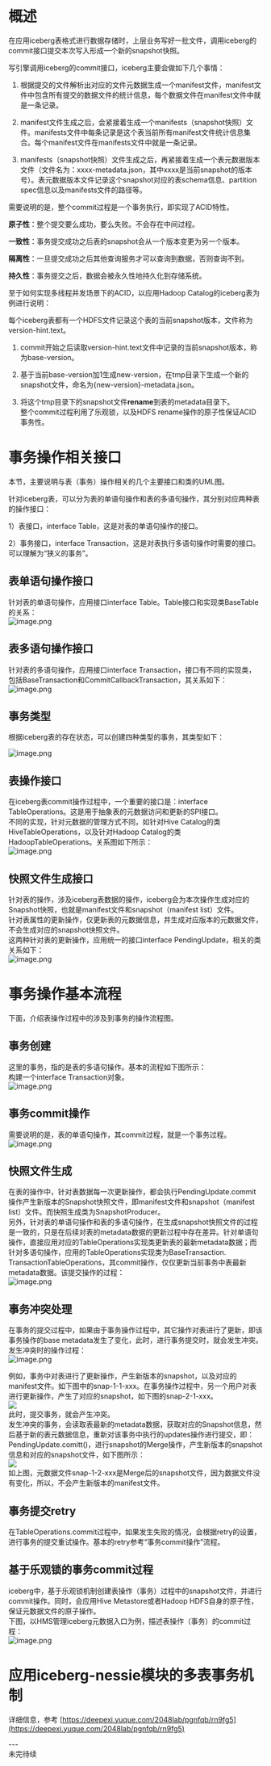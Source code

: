 <a name="gixQX"></a>
# 概述
在应用iceberg表格式进行数据存储时，上层业务写好一批文件，调用iceberg的commit接口提交本次写入形成一个新的snapshot快照。

写引擎调用iceberg的commit接口，iceberg主要会做如下几个事情：

1. 根据提交的文件解析出对应的文件元数据生成一个manifest文件，manifest文件中包含所有提交的数据文件的统计信息，每个数据文件在manifest文件中就是一条记录。
2.  manifest文件生成之后，会紧接着生成一个manifests（snapshot快照）文件。manifests文件中每条记录是这个表当前所有manifest文件统计信息集合。每个manifest文件在manifests文件中就是一条记录。

3. manifests（snapshot快照）文件生成之后，再紧接着生成一个表元数据版本文件（文件名为：xxxx-metadata.json，其中xxxx是当前snapshot的版本号）。表元数据版本文件记录这个snapshot对应的表schema信息、partition spec信息以及manifests文件的路径等。

需要说明的是，整个commit过程是一个事务执行，即实现了ACID特性。

**原子性**：整个提交要么成功，要么失败。不会存在中间过程。

**一致性**：事务提交成功之后表的snapshot会从一个版本变更为另一个版本。

**隔离性**：一旦提交成功之后其他查询服务才可以查询到数据，否则查询不到。

**持久性**：事务提交之后，数据会被永久性地持久化到存储系统。

至于如何实现多线程并发场景下的ACID，以应用Hadoop Catalog的iceberg表为例进行说明：

每个iceberg表都有一个HDFS文件记录这个表的当前snapshot版本，文件称为version-hint.text。

1. commit开始之后读取version-hint.text文件中记录的当前snapshot版本，称为base-version。

2. 基于当前base-version加1生成new-version，在tmp目录下生成一个新的snapshot文件，命名为{new-version}-metadata.json。

3. 将这个tmp目录下的snapshot文件**rename**到表的metadata目录下。<br />整个commit过程利用了乐观锁，以及HDFS rename操作的原子性保证ACID事务性。


# 事务操作相关接口
本节，主要说明与表（事务）操作相关的几个主要接口和类的UML图。

针对iceberg表，可以分为表的单语句操作和表的多语句操作，其分别对应两种表的操作接口：

1）表接口，interface Table，这是对表的单语句操作的接口。

2）事务接口，interface Transaction，这是对表执行多语句操作时需要的接口。可以理解为“狭义的事务”。


## 表单语句操作接口
针对表的单语句操作，应用接口interface Table。Table接口和实现类BaseTable的关系：<br />![image.png](https://cdn.nlark.com/yuque/0/2021/png/20360202/1624721199056-bd5fe5ae-40eb-45d6-9d3b-0287b568090c.png#clientId=uc988fdec-5084-4&from=paste&height=365&id=uefbf6057&margin=%5Bobject%20Object%5D&name=image.png&originHeight=729&originWidth=390&originalType=binary&ratio=2&size=31625&status=done&style=none&taskId=u7d1a93db-ba3a-4bf4-a261-41fa820e279&width=195)

<a name="7htYW"></a>
## 表多语句操作接口
针对表的多语句操作，应用接口interface Transaction，接口有不同的实现类，包括BaseTransaction和CommitCallbackTransaction，其关系如下：![image.png](https://cdn.nlark.com/yuque/0/2021/png/20360202/1624721247596-f1a3994f-e55c-45ba-a9c8-c6272d31d55a.png#clientId=uc988fdec-5084-4&from=paste&height=440&id=u8cc9a9d1&margin=%5Bobject%20Object%5D&name=image.png&originHeight=880&originWidth=637&originalType=binary&ratio=2&size=63638&status=done&style=none&taskId=u6358d045-a20b-480e-9aba-93f54cded9b&width=318.5)


## 事务类型
根据iceberg表的存在状态，可以创建四种类型的事务，其类型如下：

![image.png](https://cdn.nlark.com/yuque/0/2021/png/20360202/1624721267964-b07a905f-0959-4db8-a4e7-d79bea6a6800.png#clientId=uc988fdec-5084-4&from=paste&height=122&id=u04bd606f&margin=%5Bobject%20Object%5D&name=image.png&originHeight=243&originWidth=511&originalType=binary&ratio=2&size=11384&status=done&style=none&taskId=u6a642141-24e9-4714-b5cd-68ac0509fb3&width=255.5)


## 表操作接口
在iceberg表commit操作过程中，一个重要的接口是：interface TableOperations。这是用于抽象表的元数据访问和更新的SPI接口。<br />不同的实现，针对元数据的管理方式不同，如针对Hive Catalog的类HiveTableOperations，以及针对Hadoop Catalog的类HadoopTableOperations。关系图如下所示：<br />![image.png](https://cdn.nlark.com/yuque/0/2021/png/20360202/1624721294889-c5c97d3c-4587-42ec-9f68-9f39428de6a1.png#clientId=uc988fdec-5084-4&from=paste&height=316&id=u98cc811e&margin=%5Bobject%20Object%5D&name=image.png&originHeight=631&originWidth=714&originalType=binary&ratio=2&size=45766&status=done&style=none&taskId=ub9803541-b006-42bb-af9c-d48b8ebba50&width=357)

<a name="0dEPe"></a>
## 快照文件生成接口
针对表的操作，涉及iceberg表数据的操作，iceberg会为本次操作生成对应的Snapshot快照，也就是manifest文件和snapshot（manifest list）文件。<br />针对表属性的更新操作，仅更新表的元数据信息，并生成对应版本的元数据文件，不会生成对应的snapshot快照文件。<br />这两种针对表的更新操作，应用统一的接口interface PendingUpdate<T>，相关的类关系如下：<br />![image.png](https://cdn.nlark.com/yuque/0/2021/png/20360202/1624721340136-95785dc1-4f21-477f-80e2-84ca4b7b75db.png#clientId=uc988fdec-5084-4&from=paste&height=428&id=u443fd65a&margin=%5Bobject%20Object%5D&name=image.png&originHeight=855&originWidth=751&originalType=binary&ratio=2&size=83094&status=done&style=none&taskId=u2199ab99-b7fd-45b9-9d4c-dff50967894&width=375.5)

<a name="PTDZ9"></a>
# 事务操作基本流程
下面，介绍表操作过程中的涉及到事务的操作流程图。
<a name="vaNY0"></a>
## 事务创建
这里的事务，指的是表的多语句操作。基本的流程如下图所示：<br />构建一个interface Transaction对象。<br />![image.png](https://cdn.nlark.com/yuque/0/2021/png/20360202/1624721364316-f40ec64c-9e96-4ab5-b5c4-a94ac391f66c.png#clientId=uc988fdec-5084-4&from=paste&height=380&id=ua100f262&margin=%5Bobject%20Object%5D&name=image.png&originHeight=760&originWidth=622&originalType=binary&ratio=2&size=54616&status=done&style=none&taskId=ud62819fa-b479-4299-ba80-681de5ebf69&width=311)

<a name="PFDVp"></a>
## 事务commit操作
需要说明的是，表的单语句操作，其commit过程，就是一个事务过程。<br />![image.png](https://cdn.nlark.com/yuque/0/2021/png/20360202/1624721383547-a828ec9f-3602-40fb-96e9-f5894ecd305c.png#clientId=uc988fdec-5084-4&from=paste&height=410&id=uafe25c77&margin=%5Bobject%20Object%5D&name=image.png&originHeight=820&originWidth=867&originalType=binary&ratio=2&size=72865&status=done&style=none&taskId=u743af721-d53d-44b5-9131-c89915df11d&width=433.5)


<a name="dpAGk"></a>
## 快照文件生成
在表的操作中，针对表数据每一次更新操作，都会执行PendingUpdate.commit操作产生新版本的Snapshot快照文件，即manifest文件和snapshot（manifest list）文件。而快照生成类为SnapshotProducer。<br />另外，针对表的单语句操作和表的多语句操作，在生成snapshot快照文件的过程是一致的，只是在后续对表的metadata数据的更新过程中存在差异。针对单语句操作，直接应用对应的TableOperations实现类更新表的最新metadata数据；而针对多语句操作，应用的TableOperations实现类为BaseTransaction. TransactionTableOperations，其commit操作，仅仅更新当前事务中表最新metadata数据。该提交操作的过程：<br />![image.png](https://cdn.nlark.com/yuque/0/2021/png/20360202/1624721406310-bee79d1e-3b65-4b36-9bc8-0f9b719e2780.png#clientId=uc988fdec-5084-4&from=paste&height=422&id=u44a48570&margin=%5Bobject%20Object%5D&name=image.png&originHeight=843&originWidth=582&originalType=binary&ratio=2&size=51622&status=done&style=none&taskId=ueadb1993-6df8-4fb4-b9ce-65ea7a0f169&width=291)


<a name="ZP3eq"></a>
## 事务冲突处理
在事务的提交过程中，如果由于事务操作过程中，其它操作对表进行了更新，即该事务操作的base metadata发生了变化，此时，进行事务提交时，就会发生冲突。发生冲突时的操作过程：<br />![image.png](https://cdn.nlark.com/yuque/0/2021/png/20360202/1624721436074-6734dacf-bb07-430f-b99c-b56794f523b0.png#clientId=uc988fdec-5084-4&from=paste&height=222&id=u7165427c&margin=%5Bobject%20Object%5D&name=image.png&originHeight=444&originWidth=346&originalType=binary&ratio=2&size=20426&status=done&style=none&taskId=ub207754c-4c39-4ac4-b645-b2cd023ca24&width=173)

例如，事务中对表进行了更新操作，产生新版本的snapshot，以及对应的manifest文件。如下图中的snap-1-1-xxx。在事务操作过程中，另一个用户对表进行更新操作，产生了对应的snapshot，如下图的snap-2-1-xxx。<br />![](https://cdn.nlark.com/yuque/0/2021/png/20360202/1624721034945-7517007b-b2af-4837-b02c-5370b3bb4ef3.png#id=eXaqw&originHeight=139&originWidth=865&originalType=binary&ratio=1&status=done&style=none)<br />此时，提交事务，就会产生冲突。<br />发生冲突的事务，会读取表最新的metadata数据，获取对应的Snapshot信息，然后基于新的表元数据信息，重新对该事务中执行的updates操作进行提交，即：PendingUpdate.comitt()，进行snapshot的Merge操作，产生新版本的snapshot信息和对应的snapshot文件，如下图所示：<br />![](https://cdn.nlark.com/yuque/0/2021/png/20360202/1624721035475-da7f8a50-1a56-45ef-b797-c1f574aa39e7.png#id=e080w&originHeight=154&originWidth=837&originalType=binary&ratio=1&status=done&style=none)<br />如上图，元数据文件snap-1-2-xxx是Merge后的snapshot文件，因为数据文件没有变化，所以，不会产生新版本的manifest文件。


## 事务提交retry
在TableOperations.commit过程中，如果发生失败的情况，会根据retry的设置，进行事务的提交重试操作。基本的retry参考“事务commit操作”流程。



## 基于乐观锁的事务commit过程
iceberg中，基于乐观锁机制创建表操作（事务）过程中的snapshot文件，并进行commit操作。同时，会应用Hive Metastore或者Hadoop HDFS自身的原子性，保证元数据文件的原子操作。<br />下图，以HMS管理iceberg元数据入口为例，描述表操作（事务）的commit过程：<br />![image.png](https://cdn.nlark.com/yuque/0/2021/png/20360202/1625647743475-677a48bd-ba1b-497b-90d4-2557f27224e8.png#clientId=ufd28fa3b-634d-4&from=paste&height=361&id=u19d2e46d&margin=%5Bobject%20Object%5D&name=image.png&originHeight=721&originWidth=847&originalType=binary&ratio=1&size=77288&status=done&style=none&taskId=u8e4f824f-8704-4a1b-91eb-0e1ec1480a0&width=423.5)


<a name="zaJnZ"></a>
# 应用iceberg-nessie模块的多表事务机制
详细信息，参考 [https://deepexi.yuque.com/2048lab/pgnfqb/rn9fg5](https://deepexi.yuque.com/2048lab/pgnfqb/rn9fg5)


---<br />未完待续

